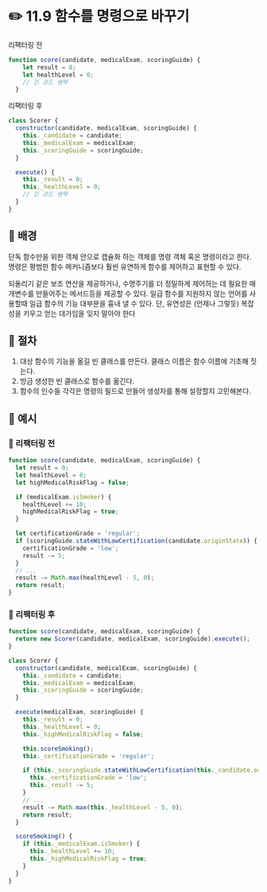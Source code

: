 # ✏️ 11.9 함수를 명령으로 바꾸기

리팩터링 전

```javascript
function score(candidate, medicalExam, scoringGuide) {
    let result = 0;
    let healthLevel = 0;
    // 긴 코드 생략
  }
```

리팩터링 후

```javascript
class Scorer {
  constructor(candidate, medicalExam, scoringGuide) {
    this._candidate = candidate;
    this._medicalExam = medicalExam;
    this._scoringGuide = scoringGuide;
  }

  execute() {
    this._result = 0;
    this._healthLevel = 0;
    // 긴 코드 생략
  }
}
```

## 🧷 배경

단독 함수만을 위한 객체 안으로 캡슐화 하는 객체를 명령 객체 혹은 명령이라고 한다. 명령은 평범한 함수 메커니즘보다 훨씬 유연하게 함수를 제어하고 표현할 수 있다.&#x20;

되돌리기 같은 보조 연산을 제공하거나, 수명주기를 더 정밀하게 제어하는 데 필요한 매개변수를 만들어주는 메서드등을 제공할 수 있다. 일급 함수를 지원하지 않는 언어를 사용할때 일급 함수의 기능 대부분을 흉내 낼 수 있다. 단, 유연성은 (언제나 그렇듯) 복잡성을 키우고 얻는 대가임을 잊지 말아야 한다



## 🧷 절차

1. 대상 함수의 기능을 옮길 빈 클래스를 만든다. 클래스 이름은 함수 이름에 기초해 짓는다.
2. 방금 생성한 빈 클래스로 함수를 옮긴다.
3. 함수의 인수들 각각은 명령의 필드로 만들어 생성자를 통해 설정할지 고민해본다.

## 🧷 예시

### 🧷 리팩터링 전

```javascript
function score(candidate, medicalExam, scoringGuide) {
  let result = 0;
  let healthLevel = 0;
  let highMedicalRiskFlag = false;

  if (medicalExam.isSmoker) {
    healthLevel += 10;
    highMedicalRiskFlag = true;
  }

  let certificationGrade = 'regular';
  if (scoringGuide.stateWithLowCertification(candidate.originState)) {
    certificationGrade = 'low';
    result -= 5;
  }
  // ...
  result -= Math.max(healthLevel - 5, 0);
  return result;
}
```

### 🧷 리팩터링 후

```javascript
function score(candidate, medicalExam, scoringGuide) {
  return new Scorer(candidate, medicalExam, scoringGuide).execute();
}

class Scorer {
  constructor(candidate, medicalExam, scoringGuide) {
    this._candidate = candidate;
    this._medicalExam = medicalExam;
    this._scoringGuide = scoringGuide;
  }

  execute(medicalExam, scoringGuide) {
    this._result = 0;
    this._healthLevel = 0;
    this._highMedicalRiskFlag = false;

    this.scoreSmoking();
    this._certificationGrade = 'regular';

    if (this._scoringGuide.stateWithLowCertification(this._candidate.originState)) {
      this._certificationGrade = 'low';
      this._result -= 5;
    }
    // ...
    result -= Math.max(this._healthLevel - 5, 0);
    return result;
  }

  scoreSmoking() {
    if (this._medicalExam.isSmoker) {
      this._healthLevel += 10;
      this._highMedicalRiskFlag = true;
    }
  }
}
```

